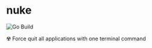 # nuke

![Go Build](https://github.com/Matt-Gleich/nuke/workflows/Go%20Build/badge.svg)

☢️ Force quit all applications with one terminal command
